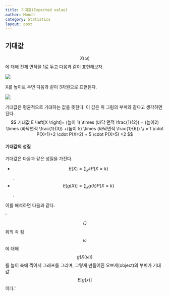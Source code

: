 ```yaml
---
title: 기대값(Expected value)
author: Monch
category: Statistics
layout: post
---
```


<h2>기대값</h2>

$$X(\omega)$$에 대해 전체 면적을 1로 두고 다음과 같이 표현해보자.

<img src="{{'assets/picture/expected_value_ex1.jpg' | relative_url}}">

X를 높이로 두면 다음과 같이 3차원으로 표현된다.

<img src="{{'assets/picture/expected_value_ex2.jpg' | relative_url}}">

기대값은 평균적으로 기대하는 값을 뜻한다. 이 값은 위 그림의 부피와 같다고 생각하면 된다.
$$
기대값 E \left[X \right]= (높이 1) \times (바닥 면적 \frac{1}{2}) + (높이2) \times (바닥면적 \frac{1}{3}) +(높이 5) \times (바닥면적 \frac{1}{6}) \\ = 1 \cdot P(X=1)+2 \cdot P(X=2) + 5 \cdot P(X=5) =2
$$


<h4>기대값의 성질</h4>

기대값은 다음과 같은 성질을 가진다.

- $$E[X]=\sum_{k} kP(X=k)$$.
- $$E[g(X)]=\sum_{k} g(k)P(X=k)$$.

이를 해석하면 다음과 같다.  

'$$\Omega$$ 위의 각 점 $$\omega$$에 대해 $$g(X(\omega))$$를 높이 축에 찍어서 그래프를 그리며, 그렇게 만들어진 오브제(object)의 부피가 기대값 $$E[g(x)]$$ 이다.'

